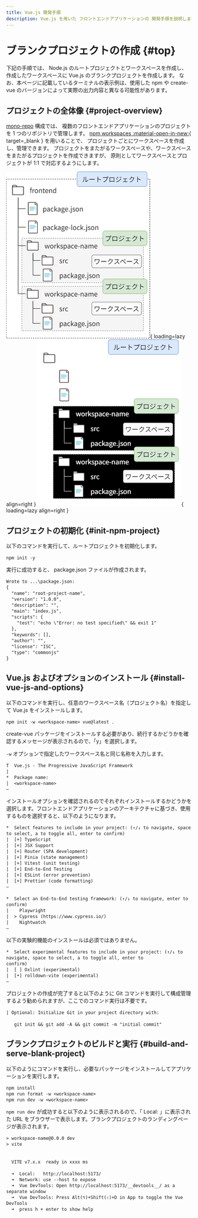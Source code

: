 ```yaml
---
title: Vue.js 開発手順
description: Vue.js を用いた フロントエンドアプリケーションの 開発手順を説明します。
---
```


# ブランクプロジェクトの作成 {#top}

下記の手順では、 Node.js のルートプロジェクトとワークスペースを作成し、作成したワークスペースに Vue.js のブランクプロジェクトを作成します。
なお、本ページに記載しているターミナルの表示例は、使用した npm や create-vue のバージョンによって実際の出力内容と異なる可能性があります。

## プロジェクトの全体像 {#project-overview}

[mono-repo](../../../app-architecture/overview/repository-structure.md) 構成では、
複数のフロントエンドアプリケーションのプロジェクトを 1 つのリポジトリで管理します。
[npm workspaces :material-open-in-new:](https://docs.npmjs.com/cli/v10/using-npm/workspaces){ target=_blank } を用いることで、
プロジェクトごとにワークスペースを作成し、管理できます。
プロジェクトをまたがるワークスペースや、ワークスペースをまたがるプロジェクトを作成できますが、
原則としてワークスペースとプロジェクトが 1:1 で対応するようにします。

![プロジェクトフォルダの構造](../../../images/guidebooks/how-to-develop/vue-js/project-folder-structure-light.png#only-light){ loading=lazy align=right }
![プロジェクトフォルダの構造](../../../images/guidebooks/how-to-develop/vue-js/project-folder-structure-dark.png#only-dark){ loading=lazy align=right }

## プロジェクトの初期化 {#init-npm-project}

以下のコマンドを実行して、ルートプロジェクトを初期化します。

```terminal
npm init -y
```

実行に成功すると、 package.json ファイルが作成されます。

```terminal
Wrote to ...\package.json:
{
  "name": "root-project-name",
  "version": "1.0.0",
  "description": "",
  "main": "index.js",
  "scripts": {
    "test": "echo \"Error: no test specified\" && exit 1"
  },
  "keywords": [],
  "author": "",
  "license": "ISC",
  "type": "commonjs"
}
```

## Vue.js およびオプションのインストール {#install-vue-js-and-options}

以下のコマンドを実行し、任意のワークスペース名（プロジェクト名）を指定して Vue.js をインストールします。

```terminal
npm init -w <workspace-name> vue@latest .
```

create-vue パッケージをインストールする必要があり、続行するかどうかを確認するメッセージが表示されるので、「y」を選択します。

`-w` オプションで指定したワークスペース名と同じ名称を入力します。

```terminal
T  Vue.js - The Progressive JavaScript Framework
|
*  Package name:
|  <workspace-name>
—
```

インストールオプションを確認されるのでそれぞれインストールするかどうかを選択します。フロントエンドアプリケーションのアーキテクチャに基づき、使用するものを選択すると、以下のようになります。

```terminal
*  Select features to include in your project: (↑/↓ to navigate, space to select, a to toggle all, enter to confirm)
|  [+] TypeScript
|  [+] JSX Support
|  [+] Router (SPA development)
|  [+] Pinia (state management)
|  [+] Vitest (unit testing)
|  [+] End-to-End Testing
|  [+] ESLint (error prevention)
|  [+] Prettier (code formatting)
—

*  Select an End-to-End testing framework: (↑/↓ to navigate, enter to confirm)
|    Playwright
|  > Cypress (https://www.cypress.io/)
|    Nightwatch
—
```

<!-- textlint-disable ja-technical-writing/no-doubled-joshi -->
以下の実験的機能のインストールは必須ではありません。
<!-- textlint-enable ja-technical-writing/no-doubled-joshi -->

```terminal
*  Select experimental features to include in your project: (↑/↓ to navigate, space to select, a to toggle all, enter to
confirm)
|  [ ] Oxlint (experimental)
|  [•] rolldown-vite (experimental)
—
```

プロジェクトの作成が完了すると以下のように Git コマンドを実行して構成管理するよう勧められますが、ここでのコマンド実行は不要です。

```terminal
| Optional: Initialize Git in your project directory with:

   git init && git add -A && git commit -m "initial commit"
```

## ブランクプロジェクトのビルドと実行 {#build-and-serve-blank-project}

以下のようにコマンドを実行し、必要なパッケージをインストールしてアプリケーションを実行します。

```terminal
npm install
npm run format -w <workspace-name>
npm run dev -w <workspace-name>
```

`npm run dev` が成功すると以下のように表示されるので、「 Local: 」に表示された URL をブラウザーで表示します。ブランクプロジェクトのランディングページが表示されます。

```terminal
> workspace-name@0.0.0 dev
> vite


  VITE v7.x.x  ready in xxxx ms

  ➜  Local:   http://localhost:5173/
  ➜  Network: use --host to expose
  ➜  Vue DevTools: Open http://localhost:5173/__devtools__/ as a separate window
  ➜  Vue DevTools: Press Alt(⌥)+Shift(⇧)+D in App to toggle the Vue DevTools
  ➜  press h + enter to show help
```
